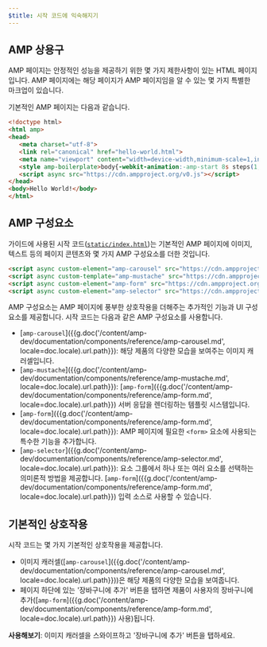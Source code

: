 ```yaml
---
$title: 시작 코드에 익숙해지기
---
```


## AMP 상용구
AMP 페이지는 안정적인 성능을 제공하기 위한 몇 가지 제한사항이 있는 HTML 페이지입니다. AMP 페이지에는 해당 페이지가 AMP 페이지임을 알 수 있는 몇 가지 특별한 마크업이 있습니다.

기본적인 AMP 페이지는 다음과 같습니다.

```html
<!doctype html>
<html amp>
<head>
   <meta charset="utf-8">
   <link rel="canonical" href="hello-world.html">
   <meta name="viewport" content="width=device-width,minimum-scale=1,initial-scale=1">
   <style amp-boilerplate>body{-webkit-animation:-amp-start 8s steps(1,end) 0s 1 normal both;-moz-animation:-amp-start 8s steps(1,end) 0s 1 normal both;-ms-animation:-amp-start 8s steps(1,end) 0s 1 normal both;animation:-amp-start 8s steps(1,end) 0s 1 normal both}@-webkit-keyframes -amp-start{from{visibility:hidden}to{visibility:visible}}@-moz-keyframes -amp-start{from{visibility:hidden}to{visibility:visible}}@-ms-keyframes -amp-start{from{visibility:hidden}to{visibility:visible}}@-o-keyframes -amp-start{from{visibility:hidden}to{visibility:visible}}@keyframes -amp-start{from{visibility:hidden}to{visibility:visible}}</style><noscript><style amp-boilerplate>body{-webkit-animation:none;-moz-animation:none;-ms-animation:none;animation:none}</style></noscript>
   <script async src="https://cdn.ampproject.org/v0.js"></script>
</head>
<body>Hello World!</body>
</html>
```

## AMP 구성요소

가이드에 사용된 시작 코드([`static/index.html`](https://github.com/googlecodelabs/advanced-interactivity-in-amp/blob/master/static/index.html))는 기본적인 AMP 페이지에 이미지, 텍스트 등의 페이지 콘텐츠와 몇 가지 AMP 구성요소를 더한 것입니다.

```html
<script async custom-element="amp-carousel" src="https://cdn.ampproject.org/v0/amp-carousel-0.1.js"></script>
<script async custom-template="amp-mustache" src="https://cdn.ampproject.org/v0/amp-mustache-0.1.js"></script>
<script async custom-element="amp-form" src="https://cdn.ampproject.org/v0/amp-form-0.1.js"></script>
<script async custom-element="amp-selector" src="https://cdn.ampproject.org/v0/amp-selector-0.1.js"></script>
```

AMP 구성요소는 AMP 페이지에 풍부한 상호작용을 더해주는 추가적인 기능과 UI 구성요소를 제공합니다. 시작 코드는 다음과 같은 AMP 구성요소를 사용합니다.

- [`amp-carousel`]({{g.doc('/content/amp-dev/documentation/components/reference/amp-carousel.md', locale=doc.locale).url.path}}): 해당 제품의 다양한 모습을 보여주는 이미지 캐러셀입니다.
- [`amp-mustache`]({{g.doc('/content/amp-dev/documentation/components/reference/amp-mustache.md', locale=doc.locale).url.path}}): [`amp-form`]({{g.doc('/content/amp-dev/documentation/components/reference/amp-form.md', locale=doc.locale).url.path}})  서버 응답을 렌더링하는 템플릿 시스템입니다.
- [`amp-form`]({{g.doc('/content/amp-dev/documentation/components/reference/amp-form.md', locale=doc.locale).url.path}}): AMP 페이지에 필요한 `<form>` 요소에 사용되는 특수한 기능을 추가합니다.
- [`amp-selector`]({{g.doc('/content/amp-dev/documentation/components/reference/amp-selector.md', locale=doc.locale).url.path}}): 요소 그룹에서 하나 또는 여러 요소를 선택하는 의미론적 방법을 제공합니다. [`amp-form`]({{g.doc('/content/amp-dev/documentation/components/reference/amp-form.md', locale=doc.locale).url.path}})  입력 소스로 사용할 수 있습니다.

## 기본적인 상호작용

시작 코드는 몇 가지 기본적인 상호작용을 제공합니다.

- 이미지 캐러셀([`amp-carousel`]({{g.doc('/content/amp-dev/documentation/components/reference/amp-carousel.md', locale=doc.locale).url.path}}))은 해당 제품의 다양한 모습을 보여줍니다.
- 페이지 하단에 있는 '장바구니에 추가' 버튼을 탭하면 제품이 사용자의 장바구니에 추가([`amp-form`]({{g.doc('/content/amp-dev/documentation/components/reference/amp-form.md', locale=doc.locale).url.path}}) 사용)됩니다.

**사용해보기**: 이미지 캐러셀을 스와이프하고 '장바구니에 추가' 버튼을 탭하세요.
